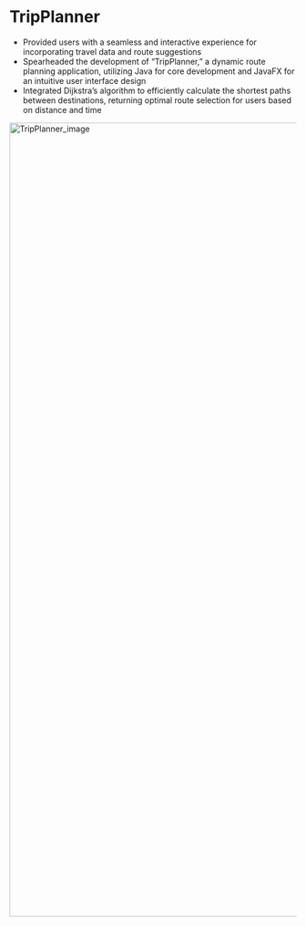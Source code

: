 # TripPlanner

- Provided users with a seamless and interactive experience for incorporating travel data and route suggestions
- Spearheaded the development of “TripPlanner,” a dynamic route planning application, utilizing Java for core development and JavaFX for an intuitive user interface design
- Integrated Dijkstra’s algorithm to efficiently calculate the shortest paths between destinations, returning optimal route selection for users based on distance and time

<img width="1392" alt="TripPlanner_image" src="https://github.com/sumin910han/TripPlanner/assets/153245618/0b12c727-c61d-428b-b55e-8f03c957084a">
